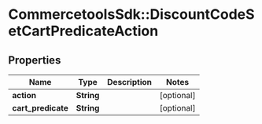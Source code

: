 # CommercetoolsSdk::DiscountCodeSetCartPredicateAction

## Properties
Name | Type | Description | Notes
------------ | ------------- | ------------- | -------------
**action** | **String** |  | [optional] 
**cart_predicate** | **String** |  | [optional] 

